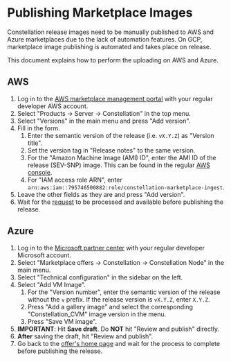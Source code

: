 # Publishing Marketplace Images

Constellation release images need to be manually published to AWS and Azure marketplaces due to the lack of automation features.
On GCP, marketplace image publishing is automated and takes place on release.

This document explains how to perform the uploading on AWS and Azure.

## AWS

1. Log in to the [AWS marketplace management portal](https://aws.amazon.com/marketplace/management/) with your regular developer AWS account.
2. Select "Products -> Server -> Constellation" in the top menu.
3. Select "Versions" in the main menu and press "Add version".
4. Fill in the form.
    1. Enter the semantic version of the release (i.e. `vX.Y.Z`) as "Version title".
    2. Set the version tag in "Release notes" to the same version.
    3. For the "Amazon Machine Image (AMI) ID", enter the AMI ID of the release (SEV-SNP) image. This can be found in the regular
       [AWS console](https://us-east-1.console.aws.amazon.com/ec2/home?region=us-east-1#Images:visibility=owned-by-me;search=:constellation-v;v=3;$case=tags:false%5C,client:false;$regex=tags:false%5C,client:false;sort=desc:creationDate).
    4. For "IAM access role ARN", enter `arn:aws:iam::795746500882:role/constellation-marketplace-ingest`.
5. Leave the other fields as they are and press "Add version".
6. Wait for the [request](https://aws.amazon.com/marketplace/management/requests) to be processed and available before publishing the release.

## Azure

1. Log in to the [Microsoft partner center](https://partner.microsoft.com/en-us/dashboard/home) with your regular developer Microsoft account.
2. Select "Marketplace offers -> Constellation -> Constellation Node" in the main menu.
3. Select "Technical configuration" in the sidebar on the left.
4. Select "Add VM Image".
    1. For the "Version number", enter the semantic version of the release without the `v` prefix. If the release version is `vX.Y.Z`, enter `X.Y.Z`.
    2. Press "Add a gallery image" and select the corresponding "Constellation_CVM" image version in the menu.
    3. Press "Save VM image".
5. **IMPORTANT**: Hit **Save draft**. Do **NOT** hit "Review and publish" directly.
6. **After** saving the draft, hit "Review and publish".
7. Go back to the [offer's home page](https://partner.microsoft.com/en-us/dashboard/commercial-marketplace/offers/a53ac90b-06f7-4a20-a845-8607ca352e61/overview) and wait for the process to complete before publishing the release.
